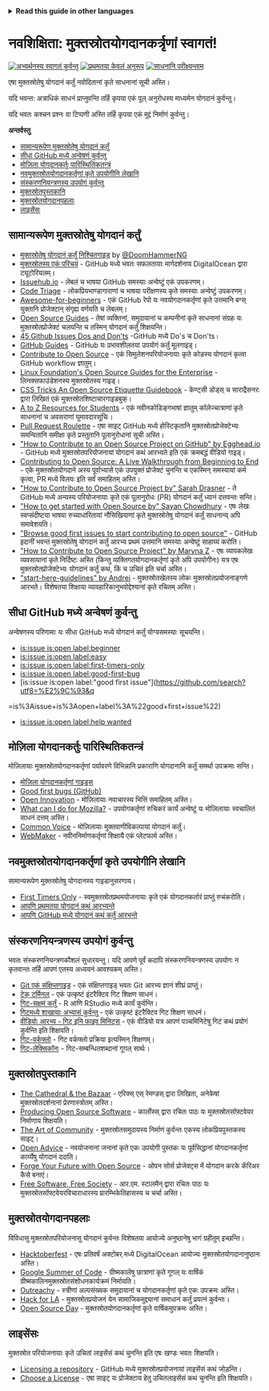 <!-- Do not translate this -->
<details>
<summary>
<strong> Read this guide in other languages </strong>
</summary>
    <ul>
        <li><a href="./README.md"> English </a></li>
        <li><a href="./README-MR.md"> मराठी </a></li>
        <li><a href="./README-BN.md"> বাংলা </a></li>
        <li><a href="./README-CN.md"> 中文 </a></li>
        <li><a href="./README-RU.md"> русский </a></li>
        <li><a href="./README-RO.md"> Românesc </a></li>
        <li><a href="./README-IT.md"> Italiano </a></li>
        <li><a href="./README-ID.md"> Indonesia </a></li>
        <li><a href="./README-ES.md"> Español </a></li>
        <li><a href="./README-pt-BR.md"> Português (BR) </a></li>
        <li><a href="./README-DE.md"> Deutsch </a></li>
        <li><a href="./README-HE.md"> עברית </a></li>
        <li><a href="./README-GR.md"> Ελληνικά </a></li>
        <li><a href="./README-FR.md"> Français </a></li>
        <li><a href="./README-TR.md"> Turkish </a></li>
        <li><a href="./README-KO.md"> 한국어 </a></li>
        <li><a href="./README-JA.md"> 日本語 </a></li>
        <li><a href="./README-UZ.md"> O'zbek</a></li>
        <li><a href="./README-HI.md"> हिंदी </a></li>
        <li><a href="./README-FA.md"> فارسی </a></li>
        <li><a href="./README-UR.md">اردو </a></li>
        <li><a href="./README-AR.md">اللغة العربية </a></li>
        <li><a href="./README-TA.md">தமிழ்</a></li>
        <li><a href="./README-NE.md">नेपाली</a></li>
        <li><a href="./README-ML.md">മലയാളം</a></li>
    </ul>
</details>
<!-- Do not translate this -->

# नवशिक्षिता: मुक्तस्रोतयोगदानकर्त्रृणां स्वागतं!

[![अभ्यर्थनस्य स्वागतं कुर्वन्तु](https://img.shields.io/badge/PRs-welcome-brightgreen.svg?style=flat)](http://makeapullrequest.com)
[![प्रथमतया केवलं अनुरूप](https://img.shields.io/badge/first--timers--only-friendly-blue.svg)](https://www.firsttimersonly.com/)
[![साधनानि परीक्ष्यन्ताम्](https://github.com/freeCodeCamp/how-to-contribute-to-open-source/actions/workflows/test.yml/badge.svg)](https://github.com/freeCodeCamp/how-to-contribute-to-open-source/actions/workflows/test.yml)

एषा मुक्तस्रोतेषु योगदानं कर्तुं नवोदितानां कृते साधनानां सूची अस्ति।

यदि भवन्त: अत्राधिकं साधनं प्राप्नुवन्ति तर्हि कृपया एकं पूल् अनुरोधस्य माध्यमेन योगदानं कुर्वन्तु।

यदि भवतः कश्चन प्रश्नः वा टिप्पणी अस्ति तर्हि कृपया एकं मुद्दं निर्माणं कुर्वन्तु।

**अन्तर्वस्तु**

- [सामान्यरूपेण मुक्तस्रोतेषु योगदानं कर्तुं](#contributing-to-open-source-in-general)
- [सीधा GitHub मध्ये अन्वेषणं कुर्वन्तु](#direct-github-searches)
- [मोज़िला योगदानकर्तुः पारिस्थितिकतन्त्रं](#mozillas-contributor-ecosystem)
- [नवमुक्तस्रोतयोगदानकर्तृणां कृते उपयोगीनि लेखानि](#useful-articles-for-new-open-source-contributors)
- [संस्करणनियन्त्रणस्य उपयोगं कुर्वन्तु](#using-version-control)
- [मुक्तस्रोतपुस्तकानि](#open-source-books)
- [मुक्तस्रोतयोगदानपहलाः](#open-source-contribution-initiatives)
- [लाइसेंसः](#license)

## सामान्यरूपेण मुक्तस्रोतेषु योगदानं कर्तुं
- [मुक्तस्रोतेषु योगदानं कर्तुं निश्चितगाइड्](https://www.freecodecamp.org/news/the-definitive-guide-to-contributing-to-open-source-900d5f9f2282/) by [@DoomHammerNG](https://twitter.com/DoomHammerNG)
- [मुक्तस्रोतस्य एकं परिचयं](https://www.digitalocean.com/community/tutorial_series/an-introduction-to-open-source) - GitHub मध्ये भवतः सफलतायाः मार्गदर्शनाय DigitalOcean द्वारा ट्यूटोरियलम्।
- [Issuehub.io](http://issuehub.io/) - लेबलं च भाषया GitHub समस्याः अन्वेष्टुं एकं उपकरणम्।
- [Code Triage](https://www.codetriage.com/) - लोकप्रियभाण्डागाराणां च भाषया परीक्षणस्य कृते समस्याः अन्वेष्टुं उपकरणम्।
- [Awesome-for-beginners](https://github.com/MunGell/awesome-for-beginners) - एकं GitHub रेपो यः नवयोगदानकर्तृणां कृते उत्तमानि बग्स् युक्तानि प्रोजेक्टान् संगृह्य वर्णयति च लेबलम्।
- [Open Source Guides](https://opensource.guide/) - तेषां व्यक्तिनां, समुदायानां च कम्पनीनां कृते साधनानां संग्रहः यः मुक्तस्रोतप्रोजेक्टं चलयन्ति च तस्मिन् योगदानं कर्तुं शिक्षयन्ति।
- [45 Github Issues Dos and Don’ts](https://hackernoon.com/45-github-issues-dos-and-donts-dfec9ab4b612) -GitHub मध्ये Do's च Don'ts।
- [GitHub Guides](https://docs.github.com/en) - GitHub यः प्रभावशीलतया उपयोगं कर्तुं मूलगाइड्।
- [Contribute to Open Source](https://github.com/danthareja/contribute-to-open-source) - एकं सिमुलेशनपरियोजनायाः कृते कोडस्य योगदानं कृत्वा GitHub workflow ज्ञातुम्।
- [Linux Foundation's Open Source Guides for the Enterprise](https://www.linuxfoundation.org/resources/open-source-guides) - लिनक्सफाउंडेशनस्य मुक्तस्रोतस्य गाइड्।
- [CSS Tricks An Open Source Etiquette Guidebook](https://css-tricks.com/open-source-etiquette-guidebook/) - केण्ट्सी डोड्स् च साराद्रैसनरः द्वारा लिखितं एकं मुक्तस्रोतशिष्टाचारगाइडबुक्।
- [A to Z Resources for Students](https://github.com/dipakkr/A-to-Z-Resources-for-Students) - एकं नवीनकोडिङ्गभाषां ज्ञातुम् कॉलेज्चात्राणां कृते साधनानां च अवसराणां घुमावदारसूचिः।
- [Pull Request Roulette](http://www.pullrequestroulette.com/) - एषा साइट् GitHub मध्ये होस्टिकृतानि मुक्तस्रोतप्रोजेक्टेभ्यः समन्वितानि समीक्षा कृते प्रस्तुतानि पूलानुरोधानां सूची अस्ति।
- ["How to Contribute to an Open Source Project on GitHub" by Egghead.io](https://egghead.io/courses/how-to-contribute-to-an-open-source-project-on-github) - GitHub मध्ये मुक्तस्रोतपरियोजनायां योगदानं कथं आरभ्यते इति एकं क्रमबद्धं वीडियो गाइड्।
- [Contributing to Open Source: A Live Walkthrough from Beginning to End](https://medium.com/@kevinjin/contributing-to-open-source-walkthrough-part-0-b3dc43e6b720) - एके मुक्तस्रोतयोगदाने अस्य पूर्वाभ्यासे एकं उपयुक्तं प्रोजेक्टं चुनन्ति च एकस्मिन् समस्यायां कर्म कृत्वा, PR मध्ये विलयः इति सर्वं समाहितम् अस्ति।
- ["How to Contribute to Open Source Project by" Sarah Drasner](https://css-tricks.com/how-to-contribute-to-an-open-source-project/) - ते GitHub मध्ये अन्यस्य परियोजनायाः कृते एकं पूलानुरोधः (PR) योगदानं कर्तुं ध्यानं दत्तवन्तः सन्ति।
- ["How to get started with Open Source by" Sayan Chowdhury](https://www.hackerearth.com:443/getstarted-opensource/) - एषः लेखः स्वप्संदीष्टया भाषया रुच्याधारितायां नौसिखियाणां कृते मुक्तस्रोतेषु योगदानं कर्तुं साधनान्य् अपि समावेशयति।
- ["Browse good first issues to start contributing to open source"](https://github.blog/2020-01-22-browse-good-first-issues-to-start-contributing-to-open-source/) - GitHub इदानीं भवन्तं मुक्तस्रोतेषु योगदानं कर्तुं आरभ्य प्रथमं उत्तमानि समस्याः अन्वेष्टुं साहाय्यं करोति।
- ["How to Contribute to Open Source Project" by Maryna Z](https://rubygarage.org/blog/how-contribute-to-open-source-projects) - एषः व्यापकलेखः व्यवसायानां कृते निर्दिष्टः अस्ति (किन्तु व्यक्तिगतयोगदानकर्तृणां कृते अपि उपयोगीनः) यत्र एषः मुक्तस्रोतप्रोजेक्टेभ्यः योगदानं कर्तुं कथं, किं च उचितं इति चर्चा अस्ति।
- ["start-here-guidelines" by Andrei](https://github.com/zero-to-mastery/start-here-guidelines) - मुक्तस्रोतखेलस्य लोकः मुक्तस्रोतप्रयोजनाङ्गणे आरभते। विशेषतया शिक्षाया व्यावहारिकानुभवोद्देश्यानां कृते रचितम् अस्ति।

## सीधा GitHub मध्ये अन्वेषणं कुर्वन्तु
अन्वेषणस्य परिणामाः यः सीधा GitHub मध्ये योगदानं कर्तुं योग्यसमस्याः सूचयन्ति।
- [is:issue is:open label:beginner](https://github.com/search?utf8=%E2%9C%93&q=is%3Aissue+is%3Aopen+label%3Abeginner)
- [is:issue is:open label:easy](https://github.com/search?utf8=%E2%9C%93&q=is%3Aissue+is%3Aopen+label%3Aeasy)
- [is:issue is:open label:first-timers-only](https://github.com/search?utf8=%E2%9C%93&q=is%3Aissue+is%3Aopen+label%3Afirst-timers-only)
- [is:issue is:open label:good-first-bug](https://github.com/search?utf8=%E2%9C%93&q=is%3Aissue+is%3Aopen+label%3Agood-first-bug)
- [is:issue is:open label:"good first issue"](https://github.com/search?utf8=%E2%9C%93&q

=is%3Aissue+is%3Aopen+label%3A%22good+first+issue%22)
- [is:issue is:open label:help wanted](https://github.com/search?utf8=%E2%9C%93&q=is%3Aissue+is%3Aopen+label%3A%22help+wanted%22)

## मोज़िला योगदानकर्तुः पारिस्थितिकतन्त्रं
मोज़िलायाः मुक्तस्रोतयोगदानकर्तृणां पर्यावरणे विभिन्नानि प्रकाराणि योगदानानि कर्तुं समर्था उपक्रमाः सन्ति।
- [मोज़िला योगदानकर्तृणां गाइड्स्](https://mozilla.github.io/ecosystem-platform/docs/fundamentals/contributing)
- [Good first bugs (GitHub)](https://github.com/search?l=&q=user%3Amozilla+label%3A"good+first+issue"&type=Issues)
- [Open Innovation](https://wiki.mozilla.org/Innovation) - मोज़िलायाः नवाचारस्य भित्तिं समाहितम् अस्ति।
- [What can I do for Mozilla?](https://whatcanidoformozilla.org/) - उपयोगकर्तृणां रुचिकरं कार्यं अन्वेष्टुं यः मोज़िलायाः स्वचालितं साधनं दत्तम् अस्ति।
- [Common Voice](https://commonvoice.mozilla.org/en) - मोज़िलायाः मुक्तवाणीविकल्पायां योगदानं कर्तुं।
- [WebMaker](https://webmaker.org/) - नवीननिर्माणकर्तृणां शिक्षायै एकं प्लेटफार्म अस्ति।

## नवमुक्तस्रोतयोगदानकर्तृणां कृते उपयोगीनि लेखानि
सामान्यरूपेण मुक्तस्रोतेषु योगदानस्य गाइडानुसरणाय।
- [First Timers Only](http://www.firsttimersonly.com/) - स्वमुक्तस्रोतप्रथमयोजनायाः कृते एकं योगदानकर्तारं प्राप्तुं रुचंकरोति।
- [आपणि प्रथमतया योगदानं कथं आरभ्यन्ते](https://medium.com/multiwavelength/getting-into-open-source-for-the-first-time-1a1e5)
- [आपणि GitHub मध्ये योगदानं कथं कर्तुं आरभन्ते](https://thenewstack.io/getting-started-contributing-open-source-github/)

## संस्करणनियन्त्रणस्य उपयोगं कुर्वन्तु
भवतः संस्करणनियन्त्रणकौशलं सुधारयन्तु। यदि आपणे पूर्वं कदापि संस्करणनियन्त्रणस्य उपयोगः न कृतवान्तः तर्हि आपणं एतस्य अध्ययनं आवश्यकम् अस्ति।
- [Git एकं संक्षिप्तगाइड्](https://rogerdudler.github.io/git-guide/index.html) - एकं संक्षिप्तगाइड् भवतः Git आरभ्य ज्ञानं शीघ्रं प्राप्तुं।
- [टेक् टर्मिनल्](https://learngitbranching.js.org/?locale=hi_IN) - एकं उत्कृष्टं इंटरैक्टिव गिट शिक्षण साधनं।
- [गिट-सक्षमं कर्तुं](https://happygitwithr.com/) - R आणि RStudio मध्ये कार्यं कुर्वन्ति।
- [गिटमध्ये शाखायाः अभ्यासं कुर्वन्तु](https://learngitbranching.js.org/?locale=en_US) - एकं उत्कृष्टं इंटरैक्टिव गिट शिक्षण साधनं।
- [वीडियोः आरभ्य - गिट् इनि फाइव मिनिट्स्](https://www.youtube.com/watch?v=3_mO9INqdZc) - एकं वीडियो यत्र आपणं पञ्चमिनिटेषु गिटं कथं प्रयोगं कुर्वन्ति इति शिक्षयति।
- [गिट-वर्कफ्लो](https://www.atlassian.com/git/tutorials/comparing-workflows) - गिट वर्कफ्लो प्रक्रिया इत्यस्मिन् शिक्षणम्।
- [गिट्-लेक्सिकॉनः](https://glossary.techinterviewhandbook.org/tools/git) - गिट-सम्बन्धितशब्दानां गूगल् सार्थः।

## मुक्तस्रोतपुस्तकानि
- [The Cathedral & the Bazaar](http://www.catb.org/esr/writings/cathedral-bazaar/cathedral-bazaar/) - एरिक्स् एस् रेमण्डस् द्वारा लिखिता, अनेकेषां मुक्तस्रोतदर्शनानां प्रेरणास्त्रोतम् अस्ति।
- [Producing Open Source Software](http://producingoss.com/) - कार्लोस्स् द्वारा रचितः पाठः यः मुक्तस्रोतसॉफ़्टवेयर निर्माणाय शिक्षयति।
- [The Art of Community](http://www.artofcommunityonline.org/) - मुक्तस्रोतसमुदायस्य निर्माणं कुर्वन्तः एकस्य लोकप्रियपुस्तकस्य साइट्।
- [Open Advice](http://open-advice.org/) - नवयोजनानां जनानां कृते एकः उपयोगी पुस्तकः यः पूर्वसिद्धानां योगदानकर्तृणां कार्य्येषु योगदानं ददाति।
- [Forge Your Future with Open Source](https://pragprog.com/book/vbopens/fyfos-forge-your-future-with-open-source) - ओपन सोर्स प्रोजेक्ट्स में योगदान करके कॅरिअर कैसे बनाएं।
- [Free Software, Free Society](https://shop.fsf.org/books/free-software-free-society-selected-essays-richard-m-stallman) - आर.एम. स्टालमैन् द्वारा रचितः पाठः यः मुक्तस्रोतसॉफ्टवेयरविचाराधारस्य प्रारम्भिकेतिहासस्य च चर्चा अस्ति।

## मुक्तस्रोतयोगदानपहलाः
विविधासु मुक्तस्रोतपरियोजनासु योगदानं कुर्वन्तः विशेषतया आयोज्ये अनुष्ठानेषु भागं ग्रहीतुम् इच्छन्ति।
- [Hacktoberfest](https://hacktoberfest.digitalocean.com/) - एषः प्रतिवर्षं अक्टोबर् मध्ये DigitalOcean आयोज्यः मुक्तस्रोतयोगदानानुष्ठानः अस्ति।
- [Google Summer of Code](https://summerofcode.withgoogle.com/) - ग्रीष्मकालेषु छात्राणां कृते गूगल् यः वार्षिकं ग्रीष्मकालिनमुक्तस्रोतसंशोधनकार्यक्रमं निर्मायति।
- [Outreachy](https://www.outreachy.org/) - स्त्रीणां अल्पसंख्यक समुदायानां च योगदानकर्तृणां कृते एकः उपक्रमः अस्ति।
- [Hack for LA](https://www.hackforla.org/) - मुक्तस्रोतप्रयोजनं येन सामाजिकमुद्द्यानां समाधानं कर्तुं प्रयत्नं कुर्वन्तः।
- [Open Source Day](https://anitab.org/open-source-day/) - मुक्तस्रोतयोगदानकर्तृणां कृते वार्षिकमुपक्रमः अस्ति।

## लाइसेंसः
मुक्तस्रोत परियोजनायाः कृते उचितां लाइसेंसं कथं चुनन्ति इति एषः खण्डः भवतः शिक्षयति।
- [Licensing a repository](https://docs.github.com/en/free-pro-team@latest/github/building-a-strong-community/licensing-a-repository) - GitHub मध्ये मुक्तस्रोतप्रयोजनायां लाइसेंसं कथं जोड़न्ति।
- [Choose a License](https://choosealicense.com/) - एषा साइट् यः प्रोजेक्टाय हेतु उचितलाइसेंसं कथं चुनन्ति इति शिक्षयति।